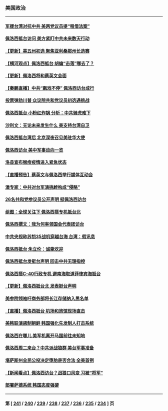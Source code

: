 ### 美国政治
---
#### [军援台湾对抗中共 美两党议员提“租借法案”](../../pages/ncid1078159/n13794299.md) 
#### [佩洛西抵台访问 美方紧盯中共未来数天行动](../../pages/ncid1078159/n13794244.md) 
#### [【更新】美五州初选 聚焦亚利桑那州长选赛](../../pages/ncid1078159/n13794067.md) 
#### [【横河观点】佩洛西抵台 胡编“击落”哪去了？](../../pages/ncid1078159/n13794186.md) 
#### [【更新】佩洛西将和蔡英文会面](../../pages/ncid1078159/n13794177.md) 
#### [【秦鹏直播】中共“飙戏不停” 佩洛西访台成行](../../pages/ncid1078159/n13793517.md) 
#### [投票弹劾川普 众议院共和党议员初选遇挑战](../../pages/ncid1078159/n13794066.md) 
#### [佩洛西抵台 小粉红炸锅 分析：中共骑虎难下](../../pages/ncid1078159/n13794147.md) 
#### [沙利文：无论未来发生什么 美支持台湾自卫](../../pages/ncid1078159/n13794164.md) 
#### [佩洛西抵台湾后 北京深夜召见美驻华大使](../../pages/ncid1078159/n13794155.md) 
#### [佩洛西访台 美中军事动向一览](../../pages/ncid1078159/n13794165.md) 
#### [洛县宣布猴痘疫情进入紧急状态](../../pages/ncid1078159/n13794174.md) 
#### [【直播预告】蔡英文与佩洛西举行媒体互动会](../../pages/ncid1078159/n13794125.md) 
#### [澳专家：中共对台军演挑衅构成“侵略”](../../pages/ncid1078159/n13794132.md) 
#### [26名共和党参议员公开声明 挺佩洛西访台](../../pages/ncid1078159/n13794116.md) 
#### [组图：全球关注下 佩洛西搭专机抵台北](../../pages/ncid1078159/n13794104.md) 
#### [佩洛西撰文：我为何率领国会代表团访台](../../pages/ncid1078159/n13794094.md) 
#### [中共央视称苏恺35战机穿越台海 台湾：假讯息](../../pages/ncid1078159/n13794103.md) 
#### [佩洛西抵台 朱立伦：诚挚欢迎](../../pages/ncid1078159/n13794087.md) 
#### [佩洛西抵台发挺台声明 回击中共无理指控](../../pages/ncid1078159/n13794082.md) 
#### [佩洛西搭C-40行政专机 避南海取道菲律宾海抵台](../../pages/ncid1078159/n13794075.md) 
#### [【更新】佩洛西抵台北 发表挺台声明](../../pages/ncid1078159/n13794061.md) 
#### [美参院领袖吁商务部将长江存储纳入黑名单](../../pages/ncid1078159/n13793994.md) 
#### [【直播】佩洛西抵台 机场和旅馆现场直击](../../pages/ncid1078159/n13794023.md) 
#### [美韩联演遏制朝鲜 韩国强化先发制人打击系统](../../pages/ncid1078159/n13794002.md) 
#### [佩洛西在哪儿 美军机离开马国前往未知地](../../pages/ncid1078159/n13794003.md) 
#### [佩洛西周二来台？中共派战狼群 美台军事准备](../../pages/ncid1078159/n13793887.md) 
#### [堪萨斯州全民公投决定堕胎是否合法 全美首例](../../pages/ncid1078159/n13793749.md) 
#### [【新闻看点】佩洛西访台？战狼口风变 习被“将军”](../../pages/ncid1078159/n13793474.md) 
#### [部署萨德系统 韩国态度强硬](../../pages/ncid1078159/n13793697.md) 

---
#### 第 [ [241](./241.md) / [240](./240.md) / [239](./239.md) / [238](./238.md) / [237](./237.md) / [236](./236.md) / [235](./235.md) / [234](./234.md) ] 页
